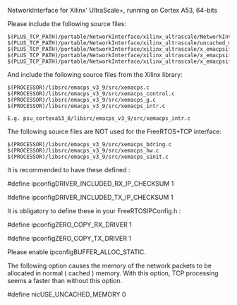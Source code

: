 NetworkInterface for Xilinx' UltraScale+, running on Cortex A53, 64-bits

Please include the following source files:

	$(PLUS_TCP_PATH)/portable/NetworkInterface/xilinx_ultrascale/NetworkInterface.c
	$(PLUS_TCP_PATH)/portable/NetworkInterface/xilinx_ultrascale/uncached_memory.c
	$(PLUS_TCP_PATH)/portable/NetworkInterface/xilinx_ultrascale/x_emacpsif_dma.c
	$(PLUS_TCP_PATH)/portable/NetworkInterface/xilinx_ultrascale/x_emacpsif_physpeed.c
	$(PLUS_TCP_PATH)/portable/NetworkInterface/xilinx_ultrascale/x_emacpsif_hw.c

And include the following source files from the Xilinx library:

	$(PROCESSOR)/libsrc/emacps_v3_9/src/xemacps.c
	$(PROCESSOR)/libsrc/emacps_v3_9/src/xemacps_control.c
	$(PROCESSOR)/libsrc/emacps_v3_9/src/xemacps_g.c
	$(PROCESSOR)/libsrc/emacps_v3_9/src/xemacps_intr.c

	E.g. psu_cortexa53_0/libsrc/emacps_v3_9/src/xemacps_intr.c

The following source files are NOT used for the FreeRTOS+TCP interface:

	$(PROCESSOR)/libsrc/emacps_v3_9/src/xemacps_bdring.c
	$(PROCESSOR)/libsrc/emacps_v3_9/src/xemacps_hw.c
	$(PROCESSOR)/libsrc/emacps_v3_9/src/xemacps_sinit.c


It is recommended to have these defined :

#define ipconfigDRIVER_INCLUDED_RX_IP_CHECKSUM    1

#define ipconfigDRIVER_INCLUDED_TX_IP_CHECKSUM    1


It is obligatory to define these in your FreeRTOSIPConfig.h :

#define ipconfigZERO_COPY_RX_DRIVER               1

#define ipconfigZERO_COPY_TX_DRIVER               1


Please enable ipconfigBUFFER_ALLOC_STATIC.

The following option causes the memory of the network packets to be allocated
in normal ( cached ) memory.  With this option, TCP processing seems a faster
than without this option.

#define nicUSE_UNCACHED_MEMORY   0

